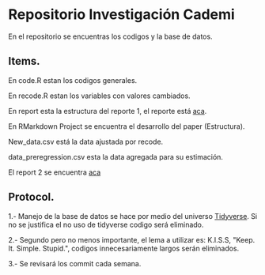 # Repositorio Investigación Cademi

En el repositorio se encuentras los codigos y la base de datos.

## Items.

En code.R estan los codigos generales.

En recode.R estan los variables con valores cambiados.

En report esta la estructura del reporte 1, el reporte está [aca](https://raw.githack.com/PabloFdezm/cademi/master/report/report.html).

En RMarkdown Project se encuentra el desarrollo del paper (Estructura).

New_data.csv está la data ajustada por recode.

data_preregression.csv esta la data agregada para su estimación. 

El report 2 se encuentra [aca](https://rawcdn.githack.com/PabloFdezm/cademi/694ba4c9d2c720b1d81d565bcbb380b4be7783a2/Report%202/Report-2.html)

## Protocol.

1.- Manejo de la base de datos se hace por medio del universo [Tidyverse](https://www.tidyverse.org/). Si no se justifica el no uso de tidyverse codigo será eliminado. 

2.- Segundo pero no menos importante, el lema a utilizar es: K.I.S.S,   "Keep. It. Simple. Stupid.", codigos innecesariamente largos serán eliminados.

3.- Se revisará los commit cada semana.

